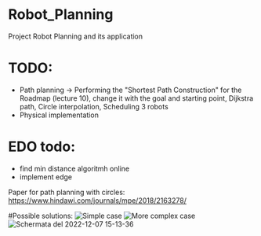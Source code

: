 # Robot_Planning
Project Robot Planning and its application


# TODO:
- Path planning -> Performing the "Shortest Path Construction" for the Roadmap (lecture 10), change it with the goal and starting point, Dijkstra path, Circle interpolation, Scheduling 3 robots
- Physical implementation

# EDO todo: 
  - find min distance algoritmh online
  - implement edge 





Paper for path planning with circles:
https://www.hindawi.com/journals/mpe/2018/2163278/

#Possible solutions:
![Simple case](https://user-images.githubusercontent.com/58950678/205900992-8efe288c-5048-4d40-9b83-f8033f309111.PNG)
![More complex case](https://user-images.githubusercontent.com/58950678/205900996-afe85b2a-0b8a-4780-ac5a-139f887d864d.PNG)
![Schermata del 2022-12-07 15-13-36](https://user-images.githubusercontent.com/58950678/206202165-34e33aa2-00ad-4a06-a47f-5cd858ce6ad5.png)
